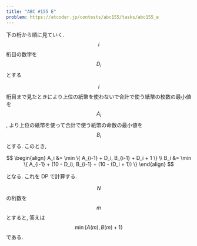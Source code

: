 ```yaml
---
title: "ABC #155 E"
problem: https://atcoder.jp/contests/abc155/tasks/abc155_e
---
```

下の桁から順に見ていく. $$ i $$ 桁目の数字を $$ D_i $$ とする

$$ i $$ 桁目まで見たときにより上位の紙幣を使わないで合計で使う紙幣の枚数の最小値を $$ A_i $$, より上位の紙幣を使って合計で使う紙幣の命数の最小値を $$ B_i $$ とする. このとき,

$$
\begin{align}
A_i &= \min \{ A_{i-1} + D_i, B_{i-1} + D_i + 1 \} \\
B_i &= \min \{ A_{i-1} + (10 - D_i), B_{i-1} + (10 - (D_i + 1)) \}
\end{align}
$$

となる. これを DP で計算する.

$$ N $$ の桁数を $$ m $$ とすると, 答えは $$ \min \{ A(m), B(m) + 1 \} $$ である.

